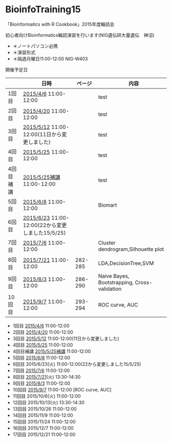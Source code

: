 # BioinfoTraining15
「Bioinformatics with R Cookbook」2015年度輪読会

初心者向けBioinformatics輪読演習を行います(NIG遺伝研大量遺伝　神沼)

* ＊ノートパソコン必携
* ＊演習形式
* ＊隔週月曜日11:00-12:00 NIG-W403


開催予定日

|    | 日時  |  ページ |　内容  | 
|---|---|---|---| 
|1回目  | [2015/4/6](150406.md)  11:00-12:00  |　| test  |
|2回目  | [2015/4/20](150420.md)  11:00-12:00  |　|test  |
|3回目  | [2015/5/12](150512.md)  11:00-12:00(11日から変更しました)  |　|test  |
|4回目  | [2015/5/25](150525.md)  11:00-12:00  |　|test  |
|4回目補講  | [2015/5/25補講](150525sup.md)  11:00-12:00  |　|test  |
|5回目  | [2015/6/8](150608.md)  11:00-12:00  |　| Biomart  |
|6回目  | [2015/6/23](150623.md)  11:00-12:00(22から変更しました15/5/25)  |　|   |
|7回目  | [2015/7/6](150706.md)  11:00-12:00  |　| Cluster dendrogram,Silhouette plot  |
|8回目  | [2015/7/21](150721.md)  11:00-12:00  |282-285　| LDA,DecisionTree,SVM  |
|9回目  | [2015/8/3](150803.md)  11:00-12:00  | 286-290　| Naive Bayes, Bootstrapping, Cross-validation  |
|10回目  | [2015/9/7](150907.md)  11:00-12:00  | 293-294 　|ROC curve, AUC  |

- 1回目 [2015/4/6](150406.md)  11:00-12:00
- 2回目 [2015/4/20](150420.md)  11:00-12:00
- 3回目 [2015/5/12](150512.md)  11:00-12:00(11日から変更しました)
- 4回目 [2015/5/25](150525.md)  11:00-12:00
- 4回目補講 [2015/5/25補講](150525sup.md) 11:00-12:00
- 5回目 [2015/6/8](150608.md)   11:00-12:00
- 6回目 2015/6/23(火)   11:00-12:00(22から変更しました15/5/25)
- 7回目 [2015/7/6](150706.md)  11:00-12:00
- 8回目 [2015/7/21](150721.md)(火)  13:30-14:30
- 9回目 [2015/8/3](150803.md)  11:00-12:00 
- 10回目 [2015/9/7](150907.md)  11:00-12:00 [ROC curve, AUC]
- 11回目 2015/10/6(火)  11:00-12:00
- 12回目 2015/10/13(火)  13:30-14:30
- 13回目 2015/10/26  11:00-12:00
- 14回目 2015/11/9  11:00-12:00
- 15回目 2015/11/24  11:00-12:00
- 16回目 2015/12/7  11:00-12:00
- 17回目 2015/12/21  11:00-12:00


